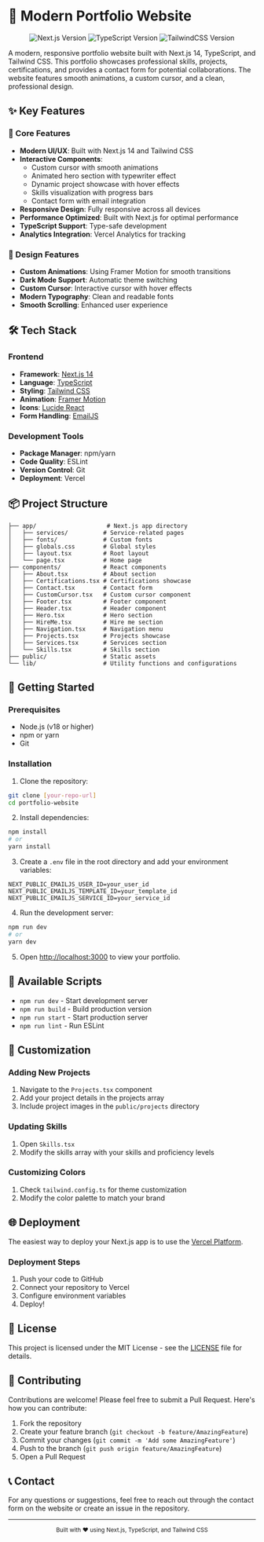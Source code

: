 # 🎨 Modern Portfolio Website

<div align="center">
  <img src="https://img.shields.io/badge/Next.js-14.2.16-black?style=for-the-badge&logo=next.js" alt="Next.js Version" />
  <img src="https://img.shields.io/badge/TypeScript-5.0.0-blue?style=for-the-badge&logo=typescript" alt="TypeScript Version" />
  <img src="https://img.shields.io/badge/TailwindCSS-3.4.1-38B2AC?style=for-the-badge&logo=tailwind-css" alt="TailwindCSS Version" />
</div>

A modern, responsive portfolio website built with Next.js 14, TypeScript, and Tailwind CSS. This portfolio showcases professional skills, projects, certifications, and provides a contact form for potential collaborations. The website features smooth animations, a custom cursor, and a clean, professional design.

## ✨ Key Features

### 🎯 Core Features
- **Modern UI/UX**: Built with Next.js 14 and Tailwind CSS
- **Interactive Components**: 
  - Custom cursor with smooth animations
  - Animated hero section with typewriter effect
  - Dynamic project showcase with hover effects
  - Skills visualization with progress bars
  - Contact form with email integration
- **Responsive Design**: Fully responsive across all devices
- **Performance Optimized**: Built with Next.js for optimal performance
- **TypeScript Support**: Type-safe development
- **Analytics Integration**: Vercel Analytics for tracking

### 🎨 Design Features
- **Custom Animations**: Using Framer Motion for smooth transitions
- **Dark Mode Support**: Automatic theme switching
- **Custom Cursor**: Interactive cursor with hover effects
- **Modern Typography**: Clean and readable fonts
- **Smooth Scrolling**: Enhanced user experience

## 🛠️ Tech Stack

### Frontend
- **Framework**: [Next.js 14](https://nextjs.org/)
- **Language**: [TypeScript](https://www.typescriptlang.org/)
- **Styling**: [Tailwind CSS](https://tailwindcss.com/)
- **Animation**: [Framer Motion](https://www.framer.com/motion/)
- **Icons**: [Lucide React](https://lucide.dev/)
- **Form Handling**: [EmailJS](https://www.emailjs.com/)

### Development Tools
- **Package Manager**: npm/yarn
- **Code Quality**: ESLint
- **Version Control**: Git
- **Deployment**: Vercel

## 📦 Project Structure

```
├── app/                    # Next.js app directory
│   ├── services/          # Service-related pages
│   ├── fonts/             # Custom fonts
│   ├── globals.css        # Global styles
│   ├── layout.tsx         # Root layout
│   └── page.tsx           # Home page
├── components/            # React components
│   ├── About.tsx          # About section
│   ├── Certifications.tsx # Certifications showcase
│   ├── Contact.tsx        # Contact form
│   ├── CustomCursor.tsx   # Custom cursor component
│   ├── Footer.tsx         # Footer component
│   ├── Header.tsx         # Header component
│   ├── Hero.tsx           # Hero section
│   ├── HireMe.tsx         # Hire me section
│   ├── Navigation.tsx     # Navigation menu
│   ├── Projects.tsx       # Projects showcase
│   ├── Services.tsx       # Services section
│   └── Skills.tsx         # Skills section
├── public/                # Static assets
└── lib/                   # Utility functions and configurations
```

## 🚀 Getting Started

### Prerequisites
- Node.js (v18 or higher)
- npm or yarn
- Git

### Installation

1. Clone the repository:
```bash
git clone [your-repo-url]
cd portfolio-website
```

2. Install dependencies:
```bash
npm install
# or
yarn install
```

3. Create a `.env` file in the root directory and add your environment variables:
```env
NEXT_PUBLIC_EMAILJS_USER_ID=your_user_id
NEXT_PUBLIC_EMAILJS_TEMPLATE_ID=your_template_id
NEXT_PUBLIC_EMAILJS_SERVICE_ID=your_service_id
```

4. Run the development server:
```bash
npm run dev
# or
yarn dev
```

5. Open [http://localhost:3000](http://localhost:3000) to view your portfolio.

## 📝 Available Scripts

- `npm run dev` - Start development server
- `npm run build` - Build production version
- `npm run start` - Start production server
- `npm run lint` - Run ESLint

## 🎯 Customization

### Adding New Projects
1. Navigate to the `Projects.tsx` component
2. Add your project details in the projects array
3. Include project images in the `public/projects` directory

### Updating Skills
1. Open `Skills.tsx`
2. Modify the skills array with your skills and proficiency levels

### Customizing Colors
1. Check `tailwind.config.ts` for theme customization
2. Modify the color palette to match your brand

## 🌐 Deployment

The easiest way to deploy your Next.js app is to use the [Vercel Platform](https://vercel.com/new?utm_medium=default-template&filter=next.js&utm_source=create-next-app&utm_campaign=create-next-app-readme).

### Deployment Steps
1. Push your code to GitHub
2. Connect your repository to Vercel
3. Configure environment variables
4. Deploy!

## 📄 License

This project is licensed under the MIT License - see the [LICENSE](LICENSE) file for details.

## 🤝 Contributing

Contributions are welcome! Please feel free to submit a Pull Request. Here's how you can contribute:

1. Fork the repository
2. Create your feature branch (`git checkout -b feature/AmazingFeature`)
3. Commit your changes (`git commit -m 'Add some AmazingFeature'`)
4. Push to the branch (`git push origin feature/AmazingFeature`)
5. Open a Pull Request

## 📞 Contact

For any questions or suggestions, feel free to reach out through the contact form on the website or create an issue in the repository.

---

<div align="center">
  <sub>Built with ❤️ using Next.js, TypeScript, and Tailwind CSS</sub>
</div>
